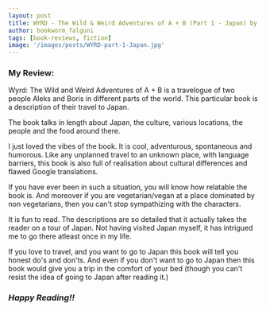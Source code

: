 ```yaml
---
layout: post
title: WYRD - The Wild & Weird Adventures of A + B (Part 1 - Japan) by Shasha Borya
author: bookworm_falguni
tags: [book-reviews, fiction]
image: '/images/posts/WYRD-part-1-Japan.jpg'
---
```

### **My Review:**
Wyrd: The Wild and Weird Adventures of A + B is a travelogue of two people Aleks and Boris in different parts of the world.
This particular book is a description of their travel to Japan.

The book talks in length about Japan, the culture, various locations, the people and the food around there.

I just loved the vibes of the book. It is cool, adventurous, spontaneous and humorous. Like any unplanned travel to an unknown place, with language barriers, this book is also full of realisation about cultural differences and flawed Google translations.

If you have ever been in such a situation, you will know how relatable the book is. And moreover if you are vegetarian/vegan at a place dominated by non vegetarians, then you can't stop sympathizing with the characters.

It is fun to read. The descriptions are so detailed that it actually takes the reader on a tour of Japan. Not having visited Japan myself, it has intrigued me to go there atleast once in my life.

If you love to travel, and you want to go to Japan this book will tell you honest do's and don'ts. And even if you don't want to go to Japan then this book would give you a trip in the comfort of your bed (though you can't resist the idea of going to Japan after reading it.)
### ***Happy Reading!!***
